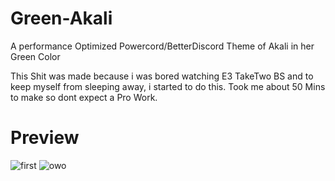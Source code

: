 # Green-Akali
A performance Optimized Powercord/BetterDiscord Theme of Akali in her Green Color

This Shit was made because i was bored watching E3 TakeTwo BS and to keep myself from sleeping away, i started to do this. Took me about 50 Mins to make so dont expect a Pro Work.

# Preview

![first](https://host.snens.team/i/FcLwBnjmIqWo.png)
![owo](https://host.snens.team/i/5EdBAjhcNzmk.png)
